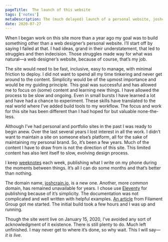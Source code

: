 ```yaml
---
pageTitle:  The launch of this website
tags: ['notes']
metaDescription: The (much delayed) launch of a personal website, joshcrain.io. 
date: 2020-07-27
---
```

<span class="dropcap">W</span>hen I began work on this site more than a year ago my goal was to  build something other than a web designer’s personal website. I’ll start  off by saying I failed at that. I had ideas, grand in their understatement, that led to struggles and then indecision. Those  struggles made way for what was natural—a web designer’s  website, because of course, that’s my job.

The site would need to be fast, inclusive, easy to manage, with  minimal friction to deploy. I did not want to spend all my time  tinkering and never get around to the content. Simplicity  would be of the upmost importance and would be my guiding principle.  This goal was successful and has allowed me to focus on (some) content  and learning new things. I have allowed the process to be slow and  ongoing. Even in small bursts I have learned a lot and have had a chance  to experiment. These skills have translated to the real world where  I’ve added build tools to my workflow. The focus and work for this site  has been different than I had hoped for but valuable none-the-less.

Although I’ve had personal and portfolio sites in the past I was  ready to begin anew. Over the last several years I lost interest in all  the work. I didn’t want to maintain a site on someone else’s platform, all for the sake of maintaining my personal brand. So, it’s been a  few years. Much of the content I have to draw from is not the direction  of this site. This limited content has also lent itself to slow, evolving design process.

I keep [weeknotes](/tags/weeknotes/) each week, publishing what I write on my phone during the moments between things. It’s all I can do some months and that’s better than nothing. 

The domain name, [joshcrain.io](https://joshcrain.io/), is a new one. Another, more _common_ domain, has remained unavailable for years. I chose use [Eleventy](https://www.11ty.dev/) for publishing because of it’s simplicity. The documentation was not complicated and well written with helpful examples. <a href="https://www.filamentgroup.com/lab/build-a-blog/" rel="noopener">An article</a> from Filament Group got me started. The initial build took a few hours and I was up and running. 

Though the site went live on January 15, 2020, I’ve avoided any sort  of acknowledgment of it existence. There is still plenty to do. Much  left unfinished. I may never get to where it’s done, so why wait.  This I will say—_it is live_.

